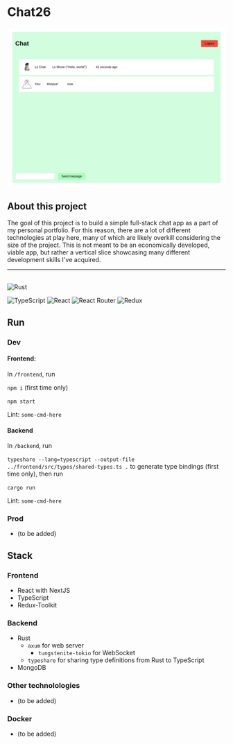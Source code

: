 # Chat26

![Demo image](demo-image.png)

## About this project

The goal of this project is to build a simple full-stack chat app as a part of my personal portfolio. For this reason, there are a lot of different technologies at play here, many of which are likely overkill considering the size of the project. This is not meant to be an economically developed, viable app, but rather a vertical slice showcasing many different development skills I've acquired.

---

\
![Rust](https://img.shields.io/badge/rust-%23000000.svg?style=for-the-badge&logo=rust&logoColor=white)

![TypeScript](https://img.shields.io/badge/typescript-%23007ACC.svg?style=for-the-badge&logo=typescript&logoColor=white)
![React](https://img.shields.io/badge/react-%2320232a.svg?style=for-the-badge&logo=react&logoColor=%2361DAFB)
![React Router](https://img.shields.io/badge/React_Router-CA4245?style=for-the-badge&logo=react-router&logoColor=white)
![Redux](https://img.shields.io/badge/redux-%23593d88.svg?style=for-the-badge&logo=redux&logoColor=white)

## Run

### Dev

#### Frontend:

In `/frontend`, run

`npm i` (first time only)

`npm start`

Lint: `some-cmd-here`

#### Backend

In `/backend`, run

`typeshare --lang=typescript --output-file ../frontend/src/types/shared-types.ts .`
to generate type bindings (first time only), then run

`cargo run`

Lint: `some-cmd-here`

### Prod

- (to be added)

## Stack

### Frontend

- React with NextJS
- TypeScript
- Redux-Toolkit

### Backend

- Rust
  - `axum` for web server
    - `tungstenite-tokio` for WebSocket
  - `typeshare` for sharing type definitions from Rust to TypeScript
- MongoDB

### Other technolologies

- (to be added)

### Docker

- (to be added)
